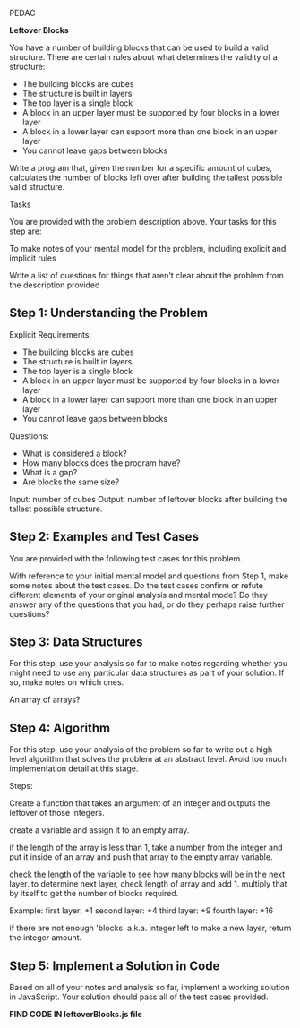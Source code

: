 PEDAC

**Leftover Blocks**

You have a number of building blocks that can be used to build a valid 
structure. There are certain rules about what determines the validity 
of a structure:

- The building blocks are cubes
- The structure is built in layers
- The top layer is a single block
- A block in an upper layer must be supported by four blocks in a lower layer
- A block in a lower layer can support more than one block in an upper layer
- You cannot leave gaps between blocks

Write a program that, given the number for a specific amount of cubes, 
calculates the number of blocks left over after building the tallest possible 
valid structure.

Tasks

You are provided with the problem description above. Your tasks for this step 
are:

To make notes of your mental model for the problem, including explicit and 
implicit rules

Write a list of questions for things that aren't clear about the problem from 
the description provided

## Step 1: Understanding the Problem

Explicit Requirements:

- The building blocks are cubes
- The structure is built in layers
- The top layer is a single block
- A block in an upper layer must be supported by four blocks in a lower layer
- A block in a lower layer can support more than one block in an upper layer
- You cannot leave gaps between blocks

Questions:

- What is considered a block?
- How many blocks does the program have?
- What is a gap?
- Are blocks the same size?

Input: number of cubes
Output: number of leftover blocks after building the tallest possible structure.

## Step 2: Examples and Test Cases

You are provided with the following test cases for this problem.

<!-- console.log(calculateLeftoverBlocks(0) === 0); //true
console.log(calculateLeftoverBlocks(1) === 0); //true
console.log(calculateLeftoverBlocks(2) === 1); //true
console.log(calculateLeftoverBlocks(4) === 3); //true
console.log(calculateLeftoverBlocks(5) === 0); //true
console.log(calculateLeftoverBlocks(6) === 1); //true
console.log(calculateLeftoverBlocks(14) === 0); //true -->

With reference to your initial mental model and questions from Step 1, make 
some notes about the test cases. Do the test cases confirm or refute different 
elements of your original analysis and mental mode? Do they answer any of the 
questions that you had, or do they perhaps raise further questions?

## Step 3: Data Structures

For this step, use your analysis so far to make notes regarding whether you 
might need to use any particular data structures as part of your solution. 
If so, make notes on which ones.

An array of arrays?

## Step 4: Algorithm

For this step, use your analysis of the problem so far to write out a 
high-level algorithm that solves the problem at an abstract level. 
Avoid too much implementation detail at this stage.

Steps:

Create a function that takes an argument of an integer and outputs the leftover
of those integers. 

create a variable and assign it to an empty array.

if the length of the array is less than 1, take a number from the integer and
put it inside of an array and push that array to the empty array variable. 

check the length of the variable to see how many blocks will be in the next 
layer. to determine next layer, check length of array and add 1. multiply that
by itself to get the number of blocks required.

Example: first layer: +1
         second layer: +4
         third layer: +9
         fourth layer: +16

if there are not enough 'blocks' a.k.a. integer left to make a new layer, 
return the integer amount. 

## Step 5: Implement a Solution in Code

Based on all of your notes and analysis so far, implement a working solution 
in JavaScript. Your solution should pass all of the test cases provided.

**FIND CODE IN leftoverBlocks.js file**